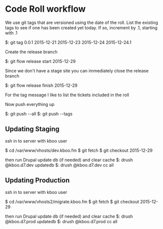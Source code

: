 # Code Roll workflow

We use git tags that are versioned using the date of the roll.
List the existing tags to see if one has been created yet today. If so, increment by .1, starting with .1

$: git tag
0.0.1
2015-12-21
2015-12-23
2015-12-24
2015-12-24.1

Create the release branch

$: git flow release start 2015-12-29

Since we don't have a stage site you can immediately close the release branch

$: git flow release finish 2015-12-29

For the tag message I like to list the tickets included in the roll

Now push everything up

$: git push --all
$: git push --tags

## Updating Staging

ssh in to server with kboo user

$ cd /var/www/vhosts/dev.kboo.fm
$ git fetch
$ git checkout 2015-12-29

then run Drupal update db (if needed) and clear cache
$: drush @kboo.d7.dev updatedb
$: drush @kboo.d7.dev cc all

## Updating Production

ssh in to server  with kboo user

$ cd /var/www/vhosts2/migrate.kboo.fm
$ git fetch
$ git checkout 2015-12-29

then run Drupal update db (if needed) and clear cache
$: drush @kboo.d7.prod updatedb
$: drush @kboo.d7.prod cc all
